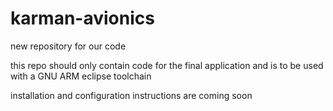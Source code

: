 # karman-avionics

new repository for our code

this repo should only contain code for the final application and is to be used with a GNU ARM eclipse toolchain

installation and configuration instructions are coming soon
